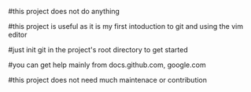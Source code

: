 #this project does not do anything

#this project is useful as it is my first intoduction to git and using the vim editor

#just init git in the project's root directory to get started

#you can get help mainly from docs.github.com, google.com

#this project does not need much maintenace or contribution
